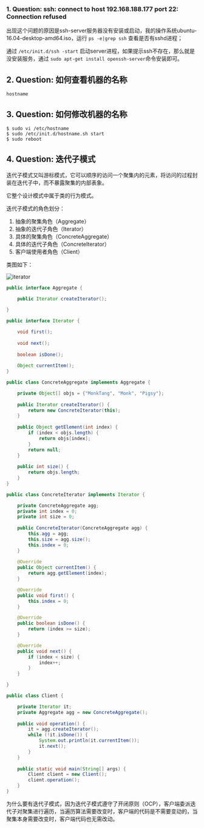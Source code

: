 
### 1. Question: ssh: connect to host 192.168.188.177 port 22: Connection refused

出现这个问题的原因是ssh-server服务器没有安装或启动，我的操作系统ubuntu-16.04-desktop-amd64.iso，运行 `ps -e|grep ssh` 查看是否有sshd进程；

通过 `/etc/init.d/ssh -start` 启动server进程，如果提示ssh不存在，那么就是没安装服务，通过 `sudo apt-get install openssh-server`命令安装即可。

## 2. Question: 如何查看机器的名称

`hostname`

## 3. Question: 如何修改机器的名称

```
$ sudo vi /etc/hostname
$ sudo /etc/init.d/hostname.sh start
$ sudo reboot
```

## 4. Question: 迭代子模式

迭代子模式又叫游标模式，它可以顺序的访问一个聚集内的元素，将访问的过程封装在迭代子中，而不暴露聚集的内部表象。

它整个设计模式中属于类的行为模式。

迭代子模式的角色划分：

1. 抽象的聚集角色（Aggregate）
2. 抽象的迭代子角色（Iterator）
3. 具体的聚集角色（ConcreteAggregate）
4. 具体的迭代子角色（ConcreteIterator）
5. 客户端使用者角色（Client）

类图如下：

![iterator](https://github.com/songzigw/app-distributed-doc)

``` java
public interface Aggregate {

    public Iterator createIterator();
    
}
```

``` java
public interface Iterator {

    void first();
    
    void next();
    
    boolean isDone();
    
    Object currentItem();
}
```

``` java
public class ConcreteAggregate implements Aggregate {

    private Object[] objs = {"MonkTang", "Monk", "Pigsy"};
    
    public Iterator createIterator() {
        return new ConcreteIterator(this);
    }
    
    public Object getElement(int index) {
        if (index < objs.length) {
            return objs[index];
        }
        return null;
    }
    
    public int size() {
        return objs.length;
    }
}
```

``` java
public class ConcreteIterator implements Iterator {

    private ConcreteAggregate agg;
    private int index = 0;
    private int size = 0;
    
    public ConcreteIterator(ConcreteAggregate agg) {
        this.agg = agg;
        this.size = agg.size();
        this.index = 0;
    }
    
    @Override
    public Object currentItem() {
        return agg.getElement(index);
    }

    @Override
    public void first() {
        this.index = 0;
    }

    @Override
    public boolean isDone() {
        return (index >= size);
    }

    @Override
    public void next() {
        if (index < size) {
            index++;
        }
    }

}
```

``` java
public class Client {

    private Iterator it;
    private Aggregate agg = new ConcreteAggregate();
    
    public void operation() {
        it = agg.createIterator();
        while (!it.isDone()) {
            System.out.println(it.currentItem());
            it.next();
        }
    }
    
    public static void main(String[] args) {
        Client client = new Client();
        client.operation();
    }
}
```

为什么要有迭代子模式，因为迭代子模式遵守了开闭原则（OCP），客户端委派迭代子对聚集进行遍历，当遍历算法需要改变时，客户端的代码是不需要变动的，当聚集本身需要改变时，客户端代码也无需改动。
